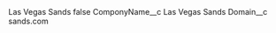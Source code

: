 <?xml version="1.0" encoding="UTF-8"?>
<CustomMetadata xmlns="http://soap.sforce.com/2006/04/metadata" xmlns:xsi="http://www.w3.org/2001/XMLSchema-instance" xmlns:xsd="http://www.w3.org/2001/XMLSchema">
    <label>Las Vegas Sands</label>
    <protected>false</protected>
    <values>
        <field>ComponyName__c</field>
        <value xsi:type="xsd:string">Las Vegas Sands</value>
    </values>
    <values>
        <field>Domain__c</field>
        <value xsi:type="xsd:string">sands.com</value>
    </values>
</CustomMetadata>
